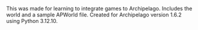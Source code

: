 This was made for learning to integrate games to Archipelago. Includes the world and a sample APWorld file.
Created for Archipelago version 1.6.2 using Python 3.12.10.
 

